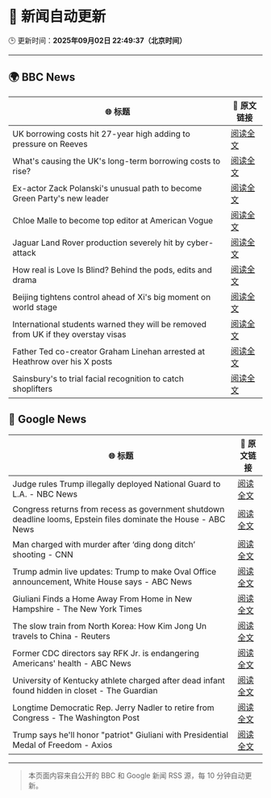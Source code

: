 # 🧠 新闻自动更新

🕒 更新时间：**2025年09月02日 22:49:37（北京时间）**

---

## 🌍 BBC News

| 🌐 标题 | 🔗 原文链接 |
|--------|-------------|
| UK borrowing costs hit 27-year high adding to pressure on Reeves | [阅读全文](https://www.bbc.com/news/articles/cy989njnq2wo?at_medium=RSS&at_campaign=rss) |
| What's causing the UK's long-term borrowing costs to rise? | [阅读全文](https://www.bbc.com/news/articles/clyry4rg9wyo?at_medium=RSS&at_campaign=rss) |
| Ex-actor Zack Polanski's unusual path to become Green Party's new leader | [阅读全文](https://www.bbc.com/news/articles/clyrev00lwno?at_medium=RSS&at_campaign=rss) |
| Chloe Malle to become top editor at American Vogue | [阅读全文](https://www.bbc.com/news/articles/c0l6lw6je7lo?at_medium=RSS&at_campaign=rss) |
| Jaguar Land Rover production severely hit by cyber-attack | [阅读全文](https://www.bbc.com/news/articles/c9wywvllq7wo?at_medium=RSS&at_campaign=rss) |
| How real is Love Is Blind? Behind the pods, edits and drama | [阅读全文](https://www.bbc.com/news/articles/c939edkn4j4o?at_medium=RSS&at_campaign=rss) |
| Beijing tightens control ahead of Xi's big moment on world stage | [阅读全文](https://www.bbc.com/news/articles/cn020wrnw78o?at_medium=RSS&at_campaign=rss) |
| International students warned they will be removed from UK if they overstay visas | [阅读全文](https://www.bbc.com/news/articles/cn858lx34vvo?at_medium=RSS&at_campaign=rss) |
| Father Ted co-creator Graham Linehan arrested at Heathrow over his X posts | [阅读全文](https://www.bbc.com/news/articles/c07p7v2nn8mo?at_medium=RSS&at_campaign=rss) |
| Sainsbury's to trial facial recognition to catch shoplifters | [阅读全文](https://www.bbc.com/news/articles/c15l5p4zwdqo?at_medium=RSS&at_campaign=rss) |

## 📰 Google News

| 🌐 标题 | 🔗 原文链接 |
|--------|-------------|
| Judge rules Trump illegally deployed National Guard to L.A. - NBC News | [阅读全文](https://news.google.com/rss/articles/CBMiowFBVV95cUxNblFxRDVzZl9mcldTOWU2dlRqN1Y3dTZvRW84YzZPSS14dmhBSV8tT2d1Z205OVc3c2F3a2JnS1p5bjJ0SHNiMHZSc2hGOVNEVzBEcG4yd2poUnU5b0gtbmNsNks1ektlWU03cllzTHFXUUxwNEhCajVhel81RThqUFE3V0NQR0UwZjlJWTFqeWxvVzI5SjBVbUtOS3FKS2dDUkxV0gFWQVVfeXFMTXg1d1lmNDNMTlJQaGI3a2M3RHEtUk8tR3ZTWUY1OU5yYi0xNWNjRENQUU5CUEs1NmNSNHRZRnF3LTEwc2dZWVZZX1kzNmlEZUJPV1BhLWc?oc=5) |
| Congress returns from recess as government shutdown deadline looms, Epstein files dominate the House - ABC News | [阅读全文](https://news.google.com/rss/articles/CBMiuAFBVV95cUxNQ2R2TEMtMEhFclBVQU1jTWhIMHQtYWswOVhiVDl1UVBYdjVhYzRaRHBIcVZMSlpSYXRuN3JZODl1SUJLUU4zbVJWeF85OE5HVzFJc3p0Q3c4aHJuRDVNbENFTmRaalVWMjZ1WUh0MHcwbl9NZUlTSU5VeHNGNDh2ampjQms5anlxWGRhdzVWenAyQ2xLeFI2UXN5QzJVX3VNcmRhaEo2bGxDTFNUUUIxNGpfQS1wN0lW0gG-AUFVX3lxTE5lYmNzMUtSbDl5NmZLLVVkeGxQc3ZHUThmVDVCWlE4eWpaN09NSGxFRjlUOWlkcU1WVmdiMEltZUFOaHhzeVpmWC1vVGVLOWxIWVc1LTNLdDhjNjc3S1huR1R3MmVnX2w0dWFjQmlBb3ltaW93MzVGbHJrWDc1YjJxQXJIVDBJY25LYjVnNl9tUWU5ZkYxalRidDU5cmJELXFuQWVlVVVXRFpkNEo0SGUtNlZpLWVHcDEzaTlvZnc?oc=5) |
| Man charged with murder after ‘ding dong ditch’ shooting - CNN | [阅读全文](https://news.google.com/rss/articles/CBMifkFVX3lxTE40UHU0WC0zMEw4UkdzNzR1ZlliY2dsdjQxWFdSMVRWY1k5Q1MyTnJrVUVqRjNndE00WlFEY2ZzTmplNzA5RzRhWk56aENQTjJzQzJqNXVMTXc5U2F0NW44NEhWcDBOdi1JYnpYRXJMMHdHMWtYNEhQUjQxZ3R3QQ?oc=5) |
| Trump admin live updates: Trump to make Oval Office announcement, White House says - ABC News | [阅读全文](https://news.google.com/rss/articles/CBMiiwFBVV95cUxPMmQ0cGtQMW5VMElldVRlX283cnVucnFIMjBvTDZJLU9ZcDFZSkpYbzdmQTVyUkh3cW9zY2xMNGNaVFE1TXh5OUFRa0FleG0zSFZZS2d1NjUtSkh2OEswUVRncHFmQ2wzT0l0WWIwWnA2aUFHX19CN3Z4aVJtdFM0UHlpRVJtdTdvX240?oc=5) |
| Giuliani Finds a Home Away From Home in New Hampshire - The New York Times | [阅读全文](https://news.google.com/rss/articles/CBMiggFBVV95cUxNRDlCVDlkVkFVak8xYUp2LVByYmowa0g1aWJhRXZGY2RaZUdhWW1yc21xMmpMdnZpRmZlek1ZbkwyTUF2YjZlMG5pT1N2RkZVZERMTXlTcEF0czgwRzZZSGFqVFhuSjJQWEdTdEt4VzkxYnFtX0tDTFMycm11WDNrM2xn?oc=5) |
| The slow train from North Korea: How Kim Jong Un travels to China - Reuters | [阅读全文](https://news.google.com/rss/articles/CBMiogFBVV95cUxPTk90NXBQMjBCQW5BQWktOVJVcHdJTzZZSGsyQTFfV0NxTko3dzhvYWRET2NzaUdRT0VnMFY2TVNWS2pjME1fVnJfZWcxOERtRU1CSG9CTEhfSVRaLTFxX2ZHaWFGejZhTGtoaHk0YkRVMjN0aDBvY21CUnVOeUIteF9iVDdyUWhVeDZ6TDJMOVNEbTAzWkFYUXNWd1MySlVWSkE?oc=5) |
| Former CDC directors say RFK Jr. is endangering Americans' health - ABC News | [阅读全文](https://news.google.com/rss/articles/CBMiqAFBVV95cUxNbHBwdGF5dExucmVLVjBubldhcnQ4NXJIMWhaWUJUMFpxSmFxellMNkg4dG9LTHZxWTIwTmlMVEhnekR0bzRNUlJFYlBRYVl3S2hLenBkdkpiWi14YUQ5VlBVVUhmMF9hZkFWdVdVWnY0N0ZvWE9vd1c4N0R4dTlnVmpMQzRaUllDbHBVSThGanRmbEtKZHpQdWFfWldNM0lpOHNHU0N3V2zSAa4BQVVfeXFMUExKYnRjUENMN1RfOUc0R2plc1J2T2RuVjFWR3A0V2I1Y3BNU0FGX1cxQkxnNU13ODU4QjZmUGR4ZExfdFZqWjlYRnRxX085UGMxMFZKTnIyVjBYT2ZCc3QwT2p2dWZ0VUxmeDVXYjNKZkc1cTlWeTl1aUVXUVEzNTJoYkxNRUh4eXZSeVRWNkk5a3NNbXpwd0hqb2RrT1lVUmdmQTJ1SmFwUWdCcURR?oc=5) |
| University of Kentucky athlete charged after dead infant found hidden in closet - The Guardian | [阅读全文](https://news.google.com/rss/articles/CBMiogFBVV95cUxOUFUtaEo1ZFIxU1RxdXFKbVZpUUQ5YkhnSUhHaGM4UHVhUUprWHR4NjA0cWFiNkJjYlVUeTFDNEstOE44bkhJaDRSMDhmc0V4Z2lZNDVHa3Y5VjF1Ymp6TGtyQW9XNTJLSmRVRjMwdWZ1c2VxWTJoajl1ZVl3SGc4N0JTSVRyUXFXdUJoVElDOE5NV05wdEJfS2Fndmd0TXdGUnc?oc=5) |
| Longtime Democratic Rep. Jerry Nadler to retire from Congress - The Washington Post | [阅读全文](https://news.google.com/rss/articles/CBMihwFBVV95cUxNaXc3cmRNdDdwV2RYOC1aUkdFZW14LXlDaE50d2RxU0Q3cWx3U1BSMFFITHkwN25nYWRLYUxkeERYWlktX1FHeEdacFhqeXBmWDJFN3BuYkhCRWpmVGlOWnpaaDZHTnBEZk5JUElIeDZLQXRZX0dybU43eGYtU1FGUm1BX1VmWU0?oc=5) |
| Trump says he'll honor "patriot" Giuliani with Presidential Medal of Freedom - Axios | [阅读全文](https://news.google.com/rss/articles/CBMif0FVX3lxTE0xLTZwZG9xRnIzQURiakQxa3gwaTlEbEtVR2tHRUxtWlNTN19hZm5XTTFmbGtwQ3k1VC1ES0tzc0lKZjhoRWIyYlJ5VGtYdlZ3elR0SGt6MlM0ZTA3dHdNSUJhQTNxV3VwX0hXRW84V1F0Z2NIVUY5dzFKYUtodUU?oc=5) |

---
> 本页面内容来自公开的 BBC 和 Google 新闻 RSS 源，每 10 分钟自动更新。